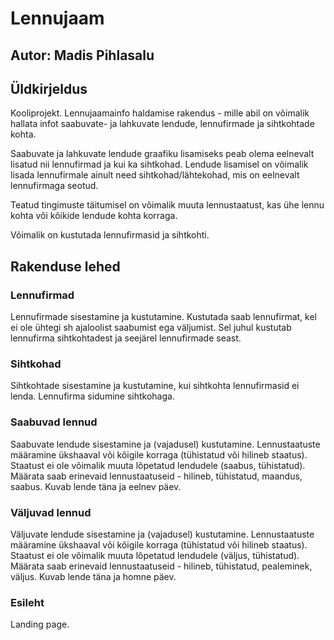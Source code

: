 # Lennujaam
## Autor: Madis Pihlasalu
## Üldkirjeldus

Kooliprojekt. Lennujaamainfo haldamise rakendus - mille abil on võimalik hallata infot saabuvate- ja lahkuvate lendude, lennufirmade ja sihtkohtade kohta. 

Saabuvate ja lahkuvate lendude graafiku lisamiseks peab olema eelnevalt lisatud nii lennufirmad ja kui ka sihtkohad. Lendude lisamisel on võimalik lisada lennufirmale ainult need sihtkohad/lähtekohad, mis on eelnevalt lennufirmaga seotud.

Teatud tingimuste täitumisel on võimalik muuta lennustaatust, kas ühe lennu kohta või kõikide lendude kohta korraga.

Võimalik on kustutada lennufirmasid ja sihtkohti.

## Rakenduse lehed
### Lennufirmad

Lennufirmade sisestamine ja kustutamine. Kustutada saab lennufirmat, kel ei ole ühtegi sh ajaloolist saabumist ega väljumist. Sel juhul kustutab lennufirma sihtkohtadest ja seejärel lennufirmade seast.

### Sihtkohad
Sihtkohtade sisestamine ja kustutamine, kui sihtkohta lennufirmasid ei lenda.
Lennufirma sidumine sihtkohaga.

### Saabuvad lennud

Saabuvate lendude sisestamine ja (vajadusel) kustutamine. Lennustaatuste määramine ükshaaval või kõigile korraga (tühistatud või hilineb staatus). Staatust ei ole võimalik muuta lõpetatud lendudele (saabus, tühistatud). Määrata saab erinevaid lennustaatuseid - hilineb, tühistatud, maandus, saabus. Kuvab lende täna ja eelnev päev.

### Väljuvad lennud

Väljuvate lendude sisestamine ja (vajadusel) kustutamine. Lennustaatuste määramine ükshaaval või kõigile korraga (tühistatud või hilineb staatus). Staatust ei ole võimalik muuta lõpetatud lendudele (väljus, tühistatud). Määrata saab erinevaid lennustaatuseid - hilineb, tühistatud, pealeminek, väljus. Kuvab lende täna ja homne päev.

### Esileht

Landing page.
